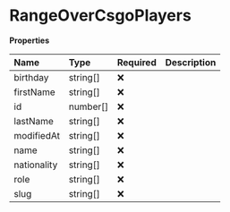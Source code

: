 # RangeOverCsgoPlayers

**Properties**

| Name        | Type     | Required | Description |
| :---------- | :------- | :------- | :---------- |
| birthday    | string[] | ❌       |             |
| firstName   | string[] | ❌       |             |
| id          | number[] | ❌       |             |
| lastName    | string[] | ❌       |             |
| modifiedAt  | string[] | ❌       |             |
| name        | string[] | ❌       |             |
| nationality | string[] | ❌       |             |
| role        | string[] | ❌       |             |
| slug        | string[] | ❌       |             |

